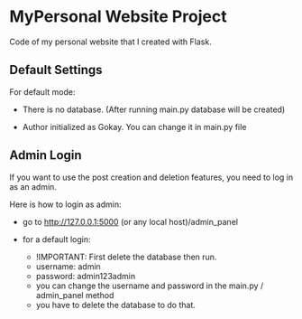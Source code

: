 # MyPersonal Website Project

Code of my personal website that I created with Flask. 

## Default Settings
For default mode: 

- There is no database. (After running main.py database will be created)

- Author initialized as Gokay. You can change it in main.py file

## Admin Login
If you want to use the post creation and deletion features, you need to log in as an admin.

Here is how to login as admin:

- go to
http://127.0.0.1:5000 (or any local host)/admin_panel

- for a default login:
   - !IMPORTANT: First delete the database then run.
   - username: admin
   - password: admin123admin
   - you can change the username and password in the main.py / admin_panel method
   - you have to delete the database to do that.
